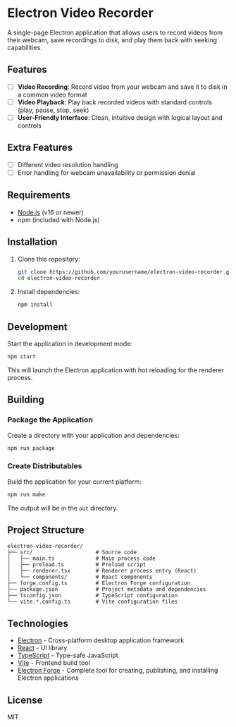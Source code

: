 # Electron Video Recorder

A single-page Electron application that allows users to record videos from their webcam, save
recordings to disk, and play them back with seeking capabilities.

## Features

- [ ] **Video Recording**: Record video from your webcam and save it to disk in a common video
      format
- [ ] **Video Playback**: Play back recorded videos with standard controls (play, pause, stop, seek)
- [ ] **User-Friendly Interface**: Clean, intuitive design with logical layout and controls

## Extra Features

- [ ] Different video resolution handling
- [ ] Error handling for webcam unavailability or permission denial

## Requirements

- [Node.js](https://nodejs.org/) (v16 or newer)
- npm (included with Node.js)

## Installation

1. Clone this repository:

   ```bash
   git clone https://github.com/yourusername/electron-video-recorder.git
   cd electron-video-recorder
   ```

2. Install dependencies:
   ```bash
   npm install
   ```

## Development

Start the application in development mode:

```bash
npm start
```

This will launch the Electron application with hot reloading for the renderer process.

## Building

### Package the Application

Create a directory with your application and dependencies:

```bash
npm run package
```

### Create Distributables

Build the application for your current platform:

```bash
npm run make
```

The output will be in the `out` directory.

## Project Structure

```
electron-video-recorder/
├── src/                    # Source code
│   ├── main.ts             # Main process code
│   ├── preload.ts          # Preload script
│   ├── renderer.tsx        # Renderer process entry (React)
│   └── components/         # React components
├── forge.config.ts         # Electron Forge configuration
├── package.json            # Project metadata and dependencies
├── tsconfig.json           # TypeScript configuration
└── vite.*.config.ts        # Vite configuration files
```

## Technologies

- [Electron](https://www.electronjs.org/) - Cross-platform desktop application framework
- [React](https://reactjs.org/) - UI library
- [TypeScript](https://www.typescriptlang.org/) - Type-safe JavaScript
- [Vite](https://vitejs.dev/) - Frontend build tool
- [Electron Forge](https://www.electronforge.io/) - Complete tool for creating, publishing, and
  installing Electron applications

## License

MIT
